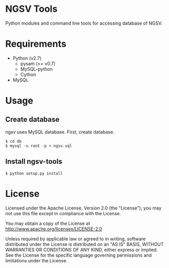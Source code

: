 # NGSV Tools

Python modules and command line tools for accessing database of NGSV.

# Requirements

* Python (v2.7)
    * pysam (>= v0.7)
    * MySQL-python
    * Cython
* MySQL

# Usage

## Create database

ngsv uses MySQL database.
First, create database.

```
$ cd db
$ mysql -u root -p < ngsv.sql
```

## Install ngsv-tools

```
$ python setup.py install
```

# License

Licensed under the Apache License, Version 2.0 (the "License"); you may not use this file except in compliance with the License.

You may obtain a copy of the License at http://www.apache.org/licenses/LICENSE-2.0

Unless required by applicable law or agreed to in writing, software distributed under the License is distributed on an "AS IS" BASIS, WITHOUT WARRANTIES OR CONDITIONS OF ANY KIND, either express or implied.
See the License for the specific language governing permissions and limitations under the License.
